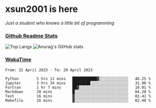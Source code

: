 # xsun2001 is here

*Just a student who knows a little bit of programming*

### [Github Readme Stats](https://github.com/anuraghazra/github-readme-stats)

![Top Langs](https://github-readme-stats.vercel.app/api/top-langs/?username=xsun2001&layout=compact&theme=radical) ![Anurag's GitHub stats](https://github-readme-stats.vercel.app/api?username=xsun2001&show_icons=true&theme=radical)

### [WakaTime](https://wakatime.com)

<!--START_SECTION:waka-->

```text
From: 22 April 2023 - To: 29 April 2023

Python        5 hrs 11 mins   ███████████▓░░░░░░░░░░░░░   46.25 %
Jupyter       3 hrs 34 mins   ████████░░░░░░░░░░░░░░░░░   31.90 %
Fortran       1 hr 7 mins     ██▓░░░░░░░░░░░░░░░░░░░░░░   10.01 %
Markdown      28 mins         █░░░░░░░░░░░░░░░░░░░░░░░░   04.28 %
Text          16 mins         ▓░░░░░░░░░░░░░░░░░░░░░░░░   02.41 %
Makefile      16 mins         ▓░░░░░░░░░░░░░░░░░░░░░░░░   02.40 %
```

<!--END_SECTION:waka-->

